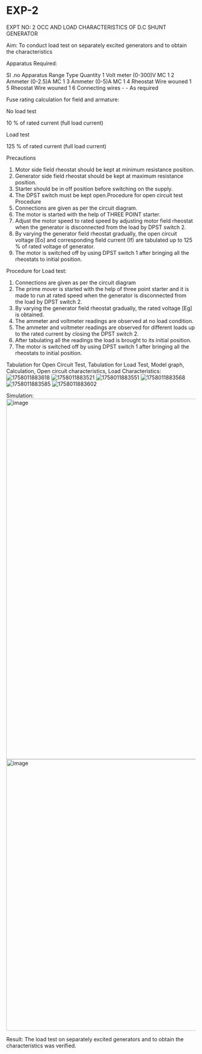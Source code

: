 # EXP-2
EXPT NO: 2 OCC AND LOAD CHARACTERISTICS OF D.C SHUNT GENERATOR

Aim:
To conduct load test on separately excited generators and to obtain the characteristics

Apparatus Required:

Sl .no	Apparatus	Range	Type	Quantity
1	Volt meter	(0-300)V	MC	1
2	Ammeter	(0-2.5)A	MC	1
3	Ammeter	(0-5)A	MC	1
4	Rheostat		Wire wouned	1
5	Rheostat		Wire wouned	1
6	Connecting wires	-	-	As required

Fuse rating calculation for field and armature:

No load test

10 % of rated current (full load current)

Load test

125 % of rated current (full load current)

Precautions

1.   Motor side field rheostat should be kept at minimum resistance position.
2.   Generator side field rheostat should be kept at maximum resistance position.
3.   Starter should be in off position before switching on the supply.
4.   The DPST switch must be kept open.Procedure for open circuit test
Procedure
1.   Connections are given as per the circuit diagram.
2.   The motor is started with the help of THREE POINT starter.
3.   Adjust the motor speed to rated speed by adjusting motor field rheostat when the generator is disconnected from the load by DPST switch 2.
4.   By  varying  the  generator  field  rheostat  gradually,  the  open  circuit  voltage  [Eo]  and corresponding field current (If) are tabulated up to 125 % of rated voltage of generator.
5.   The motor is switched off by using DPST switch 1 after bringing all the rheostats to initial position.

Procedure for Load test:

1.   Connections are given as per the circuit diagram
2.   The prime mover is started with the help of three point starter and it is made to run at rated speed when the generator is disconnected from the load by DPST switch 2.
3.   By varying the generator field rheostat gradually, the rated voltage [Eg] is obtained.
4.   The ammeter and voltmeter readings are observed at no load condition.
5.   The ammeter and voltmeter readings are observed for different loads up to the rated current by closing the DPST switch 2.
6.   After tabulating all the readings the load is brought to its initial position.
7.   The motor is switched off by using DPST switch 1 after bringing all the rheostats to initial position.

Tabulation for Open Circuit Test, Tabulation for Load Test, Model graph, Calculation, Open circuit characteristics, Load Characteristics:
![1758011883618](https://github.com/user-attachments/assets/c72ba6aa-4a9a-48b6-b820-a672500117dc)
![1758011883521](https://github.com/user-attachments/assets/9637a1f6-4816-4cf5-ad8f-dcaf0555b701)
![1758011883551](https://github.com/user-attachments/assets/61e5b595-fbb6-438c-aef4-3fc17406f996)
![1758011883568](https://github.com/user-attachments/assets/7d393cb3-8b0a-4df2-97a6-263df3cdcdec)
![1758011883585](https://github.com/user-attachments/assets/f94525f8-1f15-4f4b-9c38-ef6672d6db07)
![1758011883602](https://github.com/user-attachments/assets/e87143c1-8784-49c2-ad34-a2b28b9ac226)

Simulation:
<img width="999" height="957" alt="image" src="https://github.com/user-attachments/assets/18709a62-09f1-4655-955b-9b6073bccfb4" />
<img width="835" height="721" alt="image" src="https://github.com/user-attachments/assets/e40fb11b-bfdd-4ada-9020-658f790d34c7" />




 
Result:
The load test on separately excited generators and to obtain the characteristics was verified.
